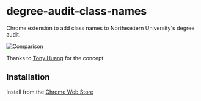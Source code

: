# degree-audit-class-names
Chrome extension to add class names to Northeastern University's degree audit.

![Comparison](https://i.imgur.com/VKbiN8Y.png)

Thanks to [Tony Huang](https://github.com/tonyjhuang) for the concept.

## Installation
Install from the [Chrome Web Store](https://chrome.google.com/webstore/detail/neu-degree-audit-class-na/jojikcidopaknekinnmonmpaageekcop)
